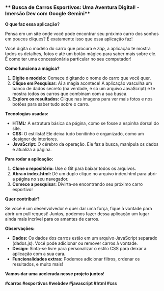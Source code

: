 ### ** Busca de Carros Esportivos: Uma Aventura Digital! - Imersão Dev com Google Gemini**

**O que faz essa aplicação?**

Pensa em um site onde você pode encontrar seu próximo carro dos sonhos em poucos cliques? É exatamente isso que essa aplicação faz! ️

Você digita o modelo do carro que procura e *zap*, a aplicação te mostra todos os detalhes, fotos e até um botão mágico para saber mais sobre ele. É como ter uma concessionária particular no seu computador!

**Como funciona a mágica?**

1. **Digite o modelo:** Comece digitando o nome do carro que você quer.
2. **Clique em Pesquisar:** Aí a magia acontece! A aplicação vasculha um banco de dados secreto (na verdade, é só um arquivo JavaScript) e te mostra todos os carros que combinam com a sua busca.
3. **Explore os resultados:** Clique nas imagens para ver mais fotos e nos botões para saber tudo sobre o carro.

**Tecnologias usadas:**

* **HTML:** A estrutura básica da página, como se fosse a espinha dorsal do site.
* **CSS:** O estilista! Ele deixa tudo bonitinho e organizado, como um designer de interiores.
* **JavaScript:** O cérebro da operação. Ele faz a busca, manipula os dados e atualiza a página.

**Para rodar a aplicação:**

1. **Clone o repositório:** Use o Git para baixar todos os arquivos.
2. **Abra o index.html:** Dê um duplo clique no arquivo index.html para abrir a página no seu navegador.
3. **Comece a pesquisar:** Divirta-se encontrando seu próximo carro esportivo!

**Quer contribuir?**

Se você é um desenvolvedor e quer dar uma força, fique à vontade para abrir um pull request! Juntos, podemos fazer dessa aplicação um lugar ainda mais incrível para os amantes de carros.

**Observações:**

* **Dados:** Os dados dos carros estão em um arquivo JavaScript separado (dados.js). Você pode adicionar ou remover carros à vontade.
* **Design:** Sinta-se livre para personalizar o estilo CSS para deixar a aplicação com a sua cara.
* **Funcionalidades extras:** Podemos adicionar filtros, ordenar os resultados, e muito mais!

**Vamos dar uma acelerada nesse projeto juntos!** 

**#carros #esportivos #webdev #javascript #html #css**
